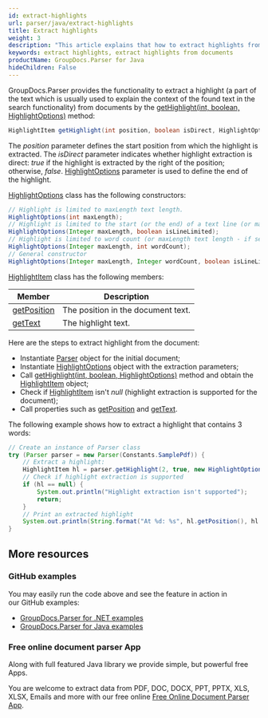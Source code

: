 ```yaml
---
id: extract-highlights
url: parser/java/extract-highlights
title: Extract highlights
weight: 3
description: "This article explains that how to extract highlights from documents in Java."
keywords: extract highlights, extract highlights from documents
productName: GroupDocs.Parser for Java
hideChildren: False
---
```

GroupDocs.Parser provides the functionality to extract a highlight (a part of the text which is usually used to explain the context of the found text in the search functionality) from documents by the [getHighlight(int, boolean, HighlightOptions)](https://apireference.groupdocs.com/java/parser/com.groupdocs.parser/Parser#getHighlight(int,%20boolean,%20com.groupdocs.parser.options.HighlightOptions)) method:

```java
HighlightItem getHighlight(int position, boolean isDirect, HighlightOptions options);
```

The *position* parameter defines the start position from which the highlight is extracted. The *isDirect* parameter indicates whether highlight extraction is direct: *true* if the highlight is extracted by the right of the position; otherwise, *false*. [HighlightOptions](https://apireference.groupdocs.com/java/parser/com.groupdocs.parser.options/HighlightOptions) parameter is used to define the end of the highlight.

[HighlightOptions](https://apireference.groupdocs.com/java/parser/com.groupdocs.parser.options/HighlightOptions) class has the following constructors:

```java
// Highlight is limited to maxLength text length.
HighlightOptions(int maxLength);
// Highlight is limited to the start (or the end) of a text line (or maxLength text length - if set).
HighlightOptions(Integer maxLength, boolean isLineLimited);
// Highlight is limited to word count (or maxLength text length - if set).
HighlightOptions(Integer maxLength, int wordCount);
// General constructor
HighlightOptions(Integer maxLength, Integer wordCount, boolean isLineLimited);
```

[HighlightItem](https://apireference.groupdocs.com/java/parser/com.groupdocs.parser.data/HighlightItem) class has the following members:

| Member | Description |
| --- | --- |
| [getPosition](https://apireference.groupdocs.com/java/parser/com.groupdocs.parser.data/HighlightItem#getPosition()) | The position in the document text. |
| [getText](https://apireference.groupdocs.com/java/parser/com.groupdocs.parser.data/HighlightItem#getText()) | The highlight text. |

Here are the steps to extract highlight from the document:

*   Instantiate [Parser](https://apireference.groupdocs.com/java/parser/com.groupdocs.parser/Parser) object for the initial document;
*   Instantiate [HighlightOptions](https://apireference.groupdocs.com/java/parser/com.groupdocs.parser.options/HighlightOptions) object with the extraction parameters;
*   Call [getHighlight(int, boolean, HighlightOptions)](https://apireference.groupdocs.com/java/parser/com.groupdocs.parser/Parser#getHighlight(int,%20boolean,%20com.groupdocs.parser.options.HighlightOptions)) method and obtain the [HighlightItem](https://apireference.groupdocs.com/java/parser/com.groupdocs.parser.data/HighlightItem) object;
*   Check if [HighlightItem](https://apireference.groupdocs.com/java/parser/com.groupdocs.parser.data/HighlightItem) isn't *null* (highlight extraction is supported for the document);
*   Call properties such as  [getPosition](https://apireference.groupdocs.com/java/parser/com.groupdocs.parser.data/HighlightItem#getPosition()) and [getText](https://apireference.groupdocs.com/java/parser/com.groupdocs.parser.data/HighlightItem#getText()).

The following example shows how to extract a highlight that contains 3 words:

```java
// Create an instance of Parser class
try (Parser parser = new Parser(Constants.SamplePdf)) {
    // Extract a highlight:
    HighlightItem hl = parser.getHighlight(2, true, new HighlightOptions(3));
    // Check if highlight extraction is supported
    if (hl == null) {
        System.out.println("Highlight extraction isn't supported");
        return;
    }
    // Print an extracted highlight
    System.out.println(String.format("At %d: %s", hl.getPosition(), hl.getText()));
}
```

## More resources

### GitHub examples

You may easily run the code above and see the feature in action in our GitHub examples:

*   [GroupDocs.Parser for .NET examples](https://github.com/groupdocs-parser/GroupDocs.Parser-for-.NET)    
*   [GroupDocs.Parser for Java examples](https://github.com/groupdocs-parser/GroupDocs.Parser-for-Java)    

### Free online document parser App

Along with full featured Java library we provide simple, but powerful free Apps.

You are welcome to extract data from PDF, DOC, DOCX, PPT, PPTX, XLS, XLSX, Emails and more with our free online [Free Online Document Parser App](https://products.groupdocs.app/parser).